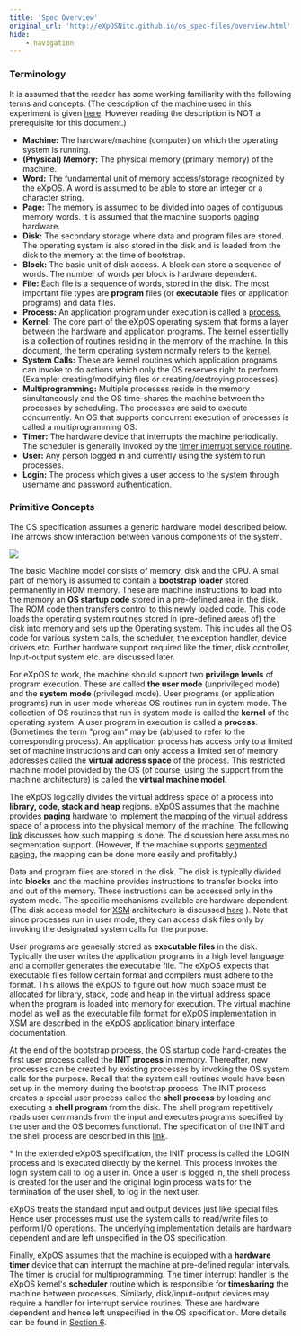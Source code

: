 ```yaml
---
title: 'Spec Overview'
original_url: 'http://eXpOSNitc.github.io/os_spec-files/overview.html'
hide:
    - navigation
---
```



### Terminology

It is assumed that the reader has some working familiarity with the following terms and concepts. (The description of the machine used in this experiment is given [here](../arch-spec/index.md). However reading the description is NOT a prerequisite for this document.)

-   **Machine:** The hardware/machine (computer) on which the operating system is running.
-   **(Physical) Memory:** The physical memory (primary memory) of the machine.
-   **Word:** The fundamental unit of memory access/storage recognized by the eXpOS. A word is assumed to be able to store an integer or a character string.
-   **Page:** The memory is assumed to be divided into pages of contiguous memory words. It is assumed that the machine supports [paging](http://en.wikipedia.org/wiki/Paging) hardware.
-   **Disk:** The secondary storage where data and program files are stored. The operating system is also stored in the disk and is loaded from the disk to the memory at the time of bootstrap.
-   **Block:** The basic unit of disk access. A block can store a sequence of words. The number of words per block is hardware dependent.
-   **File:** Each file is a sequence of words, stored in the disk. The most important file types are **program** files (or **executable** files or application programs) and data files.
-   **Process:** An application program under execution is called a [process.](http://en.wikipedia.org/wiki/Process_%28computing%29)
-   **Kernel:** The core part of the eXpOS operating system that forms a layer between the hardware and application programs. The kernel essentially is a collection of routines residing in the memory of the machine. In this document, the term operating system normally refers to the [kernel.](http://en.wikipedia.org/wiki/Kernel_%28operating_system%29)
-   **System Calls:** These are kernel routines which application programs can invoke to do actions which only the OS reserves right to perform (Example: creating/modifying files or creating/destroying processes).
-   **Multiprogramming:** Multiple processes reside in the memory simultaneously and the OS time-shares the machine between the processes by scheduling[](http://en.wikipedia.org/wiki/Scheduling_%28computing%29). The processes are said to execute concurrently. An OS that supports concurrent execution of processes is called a multiprogramming OS.
-   **Timer:** The hardware device that interrupts the machine periodically. The scheduler is generally invoked by the [timer interrupt service routine](http://en.wikipedia.org/wiki/Interrupt_handler).
-   **User:** Any person logged in and currently using the system to run processes.
-   **Login:** The process which gives a user access to the system through username and password authentication.


### Primitive Concepts

The OS specification assumes a generic hardware model described below. The arrows show interaction between various components of the system.

<img src="http://exposnitc.github.io/img/hw_model.png">

The basic Machine model consists of memory, disk and the CPU. A small part of memory is assumed to contain a **bootstrap loader** stored permanently in ROM memory. These are machine instructions to load into the memory an **OS startup code** stored in a pre-defined area in the disk. The ROM code then transfers control to this newly loaded code. This code loads the operating system routines stored in (pre-defined areas of) the disk into memory and sets up the Operating system. This includes all the OS code for various system calls, the scheduler, the exception handler, device drivers etc. Further hardware support required like the timer, disk controller, Input-output system etc. are discussed later.

For eXpOS to work, the machine should support two **privilege levels** of program execution. These are called **the user mode** (unprivileged mode) and the **system mode** (privileged mode). User programs (or application programs) run in user mode whereas OS routines run in system mode. The collection of OS routines that run in system mode is called the **kernel** of the operating system. A user program in execution is called a **process**. (Sometimes the term "program" may be (ab)used to refer to the corresponding process). An application process has access only to a limited set of machine instructions and can only access a limited set of memory addresses called the **virtual address space** of the process. This restricted machine model provided by the OS (of course, using the support from the machine architecture) is called the **virtual machine model**.

The eXpOS logically divides the virtual address space of a process into **library, code, stack and heap** regions. eXpOS assumes that the machine provides **paging** hardware to implement the mapping of the virtual address space of a process into the physical memory of the machine. The following [link](../arch-spec/paging-hardware.md) discusses how such mapping is done. The discussion here assumes no segmentation support. (However, If the machine supports [segmented paging](http://en.wikipedia.org/wiki/Memory_segmentation#Segmentation_with_paging), the mapping can be done more easily and profitably.)

Data and program files are stored in the disk. The disk is typically divided into **blocks** and the machine provides instructions to transfer blocks into and out of the memory. These instructions can be accessed only in the system mode. The specific mechanisms available are hardware dependent. (The disk access model for [XSM](../arch-spec/index.md) architecture is discussed [here](../arch-spec/machine-organization.md#disk) ). Note that since processes run in user mode, they can access disk files only by invoking the designated system calls for the purpose.

User programs are generally stored as **executable files** in the disk. Typically the user writes the application programs in a high level language and a compiler generates the executable file. The eXpOS expects that executable files follow certain format and compilers must adhere to the format. This allows the eXpOS to figure out how much space must be allocated for library, stack, code and heap in the virtual address space when the program is loaded into memory for execution. The virtual machine model as well as the executable file format for eXpOS implementation in XSM are described in the eXpOS [application binary interface](../abi.md) documentation.

At the end of the bootstrap process, the OS startup code hand-creates the first user process called the **INIT process** in memory. Thereafter, new processes can be created by existing processes by invoking the OS system calls for the purpose. Recall that the system call routines would have been set up in the memory during the bootstrap process. The INIT process creates a special user process called the **shell process** by loading and executing a **shell program** from the disk. The shell program repetitively reads user commands from the input and executes programs specified by the user and the OS becomes functional. The specification of the INIT and the shell process are described in this [link](processmodel.md#special_proc).

\* In the extended eXpOS specification, the INIT process is called the LOGIN process and is executed directly by the kernel. This process invokes the login system call to log a user in. Once a user is logged in, the shell process is created for the user and the original login process waits for the termination of the user shell, to log in the next user.

eXpOS treats the standard input and output devices just like special files. Hence user processes must use the system calls to read/write files to perform I/O operations. The underlying implementation details are hardware dependent and are left unspecified in the OS specification.

Finally, eXpOS assumes that the machine is equipped with a **hardware timer** device that can interrupt the machine at pre-defined regular intervals. The timer is crucial for multiprogramming. The timer interrupt handler is the eXpOS kernel's **scheduler** routine which is responsible for **timesharing** the machine between processes. Similarly, disk/input-output devices may require a handler for interrupt service routines. These are hardware dependent and hence left unspecified in the OS specification. More details can be found in [Section 6](misc.md).